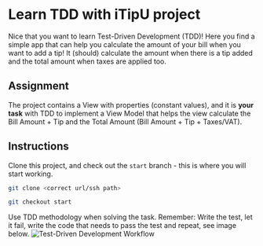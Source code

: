 # Learn TDD with iTipU project

Nice that you want to learn Test-Driven Development (TDD)! Here you find a simple app that can help you calculate the amount of your bill when you want to add a tip! It (should) calculate the amount when there is a tip added and the total amount when taxes are applied too. 

## Assignment
The project contains a View with properties (constant values), and it is **your task** with TDD to implement a View Model that helps the view calculate the Bill Amount + Tip and the Total Amount (Bill Amount + Tip + Taxes/VAT). 

## Instructions

Clone this project, and check out the `start` branch - this is where you will start working.

```bash
git clone <correct url/ssh path>

git checkout start
```

Use TDD methodology when solving the task. Remember: Write the test, let it fail, write the code that needs to pass the test and repeat, see image below.
![Test-Driven Development Workflow](https://d33wubrfki0l68.cloudfront.net/a81ad880b47aba2f82c07dda0ea74bc3f5587f1a/f64ef/assets/images/test-driven-development-tdd-workflow-diagram-codesweetly-ead35d0606b64c411258f3f93200035f.webp)

